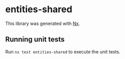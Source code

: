 # entities-shared

This library was generated with [Nx](https://nx.dev).


## Running unit tests

Run `nx test entities-shared` to execute the unit tests.

